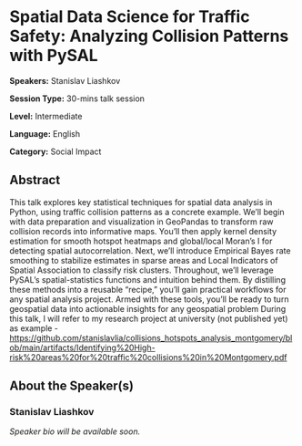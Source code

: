 # Spatial Data Science for Traffic Safety: Analyzing Collision Patterns with PySAL

**Speakers:** Stanislav Liashkov

**Session Type:** 30-mins talk session

**Level:** Intermediate

**Language:** English

**Category:** Social Impact

## Abstract

This talk explores key statistical techniques for spatial data analysis in Python, using traffic collision patterns as a concrete example. We’ll begin with data preparation and visualization in GeoPandas to transform raw collision records into informative maps. You’ll then apply kernel density estimation for smooth hotspot heatmaps and global/local Moran’s I for detecting spatial autocorrelation. Next, we’ll introduce Empirical Bayes rate smoothing to stabilize estimates in sparse areas and Local Indicators of Spatial Association to classify risk clusters. Throughout, we’ll leverage PySAL’s spatial-statistics functions and intuition behind them. By distilling these methods into a reusable “recipe,” you’ll gain practical workflows for any spatial analysis project. Armed with these tools, you’ll be ready to turn geospatial data into actionable insights for any geospatial problem During this talk, I will refer to my research project at university (not published yet) as example - <a href="https://github.com/stanislavlia/collisions_hotspots_analysis_montgomery/blob/main/artifacts/Identifying%20High-risk%20areas%20for%20traffic%20collisions%20in%20Montgomery.pdf" target="_blank">https://github.com/stanislavlia/collisions_hotspots_analysis_montgomery/blob/main/artifacts/Identifying%20High-risk%20areas%20for%20traffic%20collisions%20in%20Montgomery.pdf</a>


## About the Speaker(s)

### Stanislav Liashkov

*Speaker bio will be available soon.*

